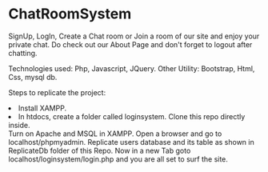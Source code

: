 # ChatRoomSystem
SignUp, LogIn, Create a Chat room or Join a room of our site and enjoy your private chat. Do check out our About Page and don't forget to logout after chatting.

Technologies used: Php, Javascript, JQuery. Other Utility: Bootstrap, Html, Css, mysql db.

Steps to replicate the project: <li>Install XAMPP.</li><li>In htdocs, create a folder called loginsystem. Clone this repo directly inside.</li> Turn on Apache and MSQL in XAMPP. Open a browser and go to localhost/phpmyadmin. Replicate users database and its table as shown in ReplicateDb folder of this Repo. Now in a new Tab goto localhost/loginsystem/login.php and you are all set to surf the site.
